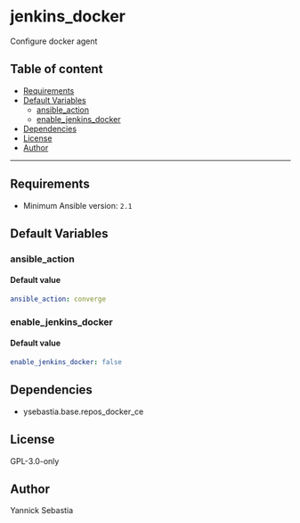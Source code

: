 # jenkins_docker

Configure docker agent

## Table of content

- [Requirements](#requirements)
- [Default Variables](#default-variables)
  - [ansible_action](#ansible_action)
  - [enable_jenkins_docker](#enable_jenkins_docker)
- [Dependencies](#dependencies)
- [License](#license)
- [Author](#author)

---

## Requirements

- Minimum Ansible version: `2.1`

## Default Variables

### ansible_action

#### Default value

```YAML
ansible_action: converge
```

### enable_jenkins_docker

#### Default value

```YAML
enable_jenkins_docker: false
```

## Dependencies

- ysebastia.base.repos_docker_ce

## License

GPL-3.0-only

## Author

Yannick Sebastia
